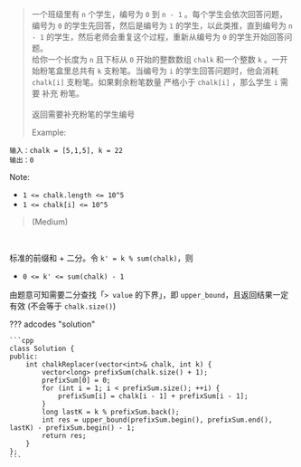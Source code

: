 <!-- prettier-ignore-start -->

> 一个班级里有 `n` 个学生，编号为 `0` 到 `n - 1` 。每个学生会依次回答问题，编号为 `0` 的学生先回答，然后是编号为 `1` 的学生，以此类推，直到编号为 `n - 1` 的学生，然后老师会重复这个过程，重新从编号为 `0` 的学生开始回答问题。 <br>
> 给你一个长度为 `n` 且下标从 `0` 开始的整数数组 `chalk` 和一个整数 `k` 。一开始粉笔盒里总共有 `k` 支粉笔。当编号为 `i` 的学生回答问题时，他会消耗 `chalk[i]` 支粉笔。如果剩余粉笔数量 严格小于 `chalk[i]` ，那么学生 `i` 需要 补充 粉笔。<br><br>
> 返回需要补充粉笔的学生编号 <br>
> 
>   Example:
```
输入：chalk = [5,1,5], k = 22
输出：0
```
Note:
>
- `1 <= chalk.length <= 10^5`
- `1 <= chalk[i] <= 10^5`
>
> (Medium)

<!-- prettier-ignore-end -->

<br>

标准的前缀和 + 二分。令 `k' = k % sum(chalk)`，则

-   `0 <= k' <= sum(chalk) - 1`

由题意可知需要二分查找「`> value` 的下界」，即 `upper_bound`，且返回结果一定有效 (不会等于 `chalk.size()`)

??? adcodes "solution"

    ```cpp
    class Solution {
    public:
        int chalkReplacer(vector<int>& chalk, int k) {
            vector<long> prefixSum(chalk.size() + 1);
            prefixSum[0] = 0;
            for (int i = 1; i < prefixSum.size(); ++i) {
                prefixSum[i] = chalk[i - 1] + prefixSum[i - 1];
            }
            long lastK = k % prefixSum.back();
            int res = upper_bound(prefixSum.begin(), prefixSum.end(), lastK) - prefixSum.begin() - 1;
            return res;
        }
    };
    ```
